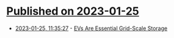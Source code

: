# [Published on 2023-01-25](index.md)

* [2023-01-25, 11:35:27](https://news.ycombinator.com/item?id=34517099) - [EVs Are Essential Grid-Scale Storage](https://spectrum.ieee.org/electric-vehicle-grid-storage)
